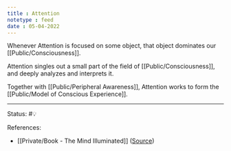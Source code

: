 ```yaml
---
title : Attention
notetype : feed
date : 05-04-2022
---
```


Whenever Attention is focused on some object, that object dominates our [[Public/Consciousness]].

Attention singles out a small part of the field of [[Public/Consciousness]], and deeply analyzes and interprets it.

Together with [[Public/Peripheral Awareness]], Attention works to form the [[Public/Model of Conscious Experience]].

-----

Status: #💡 

References:
- [[Private/Book - The Mind Illuminated]] ([Source](https://www.goodreads.com/en/book/show/25942786-the-mind-illuminated))
